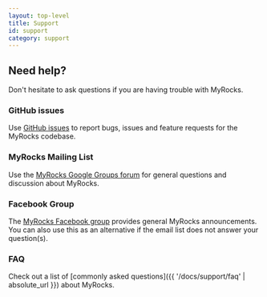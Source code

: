 ```yaml
---
layout: top-level
title: Support
id: support
category: support
---
```


## Need help?

Don't hesitate to ask questions if you are having trouble with MyRocks.

### GitHub issues

Use [GitHub issues](https://github.com/facebook/mysql-5.6/issues) to report bugs, issues and feature requests for the MyRocks codebase.

### MyRocks Mailing List

Use the [MyRocks Google Groups forum](https://groups.google.com/forum/#!forum/myrocks-dev) for general questions and discussion about MyRocks.

### Facebook Group

The [MyRocks Facebook group](https://www.facebook.com/groups/myrocks/) provides general MyRocks announcements. You can also use this as an alternative if the email list does not answer your question(s).

### FAQ

Check out a list of [commonly asked questions]({{ '/docs/support/faq' | absolute_url }}) about MyRocks.
